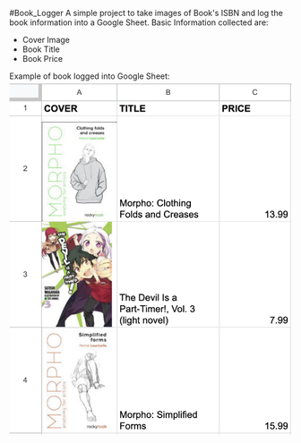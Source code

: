 #Book_Logger
A simple project to take images of Book's ISBN and log the book information into a Google Sheet.
Basic Information collected are:
- Cover Image
- Book Title
- Book Price

Example of book logged into Google Sheet:
![Rows 2-4 shows example inserted data](./assets/example/GS.png)